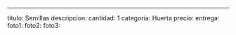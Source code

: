 ---
titulo: Semillas
descripcion: 
cantidad: 1
categoria: Huerta
precio: 
entrega: 
foto1: 
foto2: 
foto3: 
